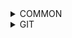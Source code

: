 <details>
<summary>COMMON</summary>
  
  > Determine which shell you are using
  ```
  echo $SHELL
  ```
  > Set alias permanently (for example set 'k' alias for 'kubectl')
  ```
  echo 'alias k="kubectl"' >> ~/.zprofile
  source ~/.zprofile  
  ```
  
</details>

<details>
<summary>GIT</summary>

  > Set username and email for certain repo
  ```
  git config user.name "Your Name Here"
  git config user.email your@email.com
  ```
  
  > Set global username and email
  ```
  git config --global user.name "Your Name Here"
  git config --global user.email your@email.com
  ```

</details>

